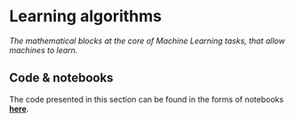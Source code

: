 # Learning algorithms

_The mathematical blocks at the core of Machine Learning tasks, that allow machines to learn._

## Code & notebooks

The code presented in this section can be found in the forms of notebooks [**here**](https://nbviewer.jupyter.org/github/martinapugliese/tales-science-data/tree/master/machine-learning-concepts-and-procedures/learning-algorithms/notebooks/).
